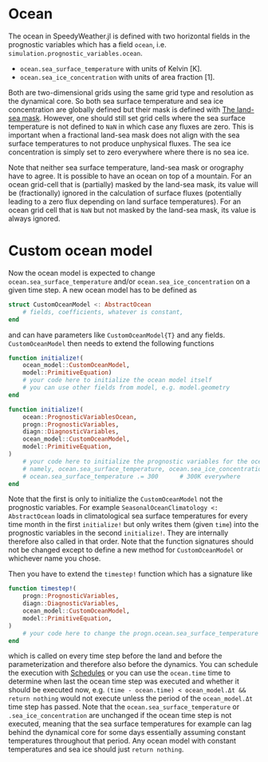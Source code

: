 # Ocean

The ocean in SpeedyWeather.jl is defined with two horizontal fields in the
prognostic variables which has a field `ocean`, i.e. `simulation.prognostic_variables.ocean`.

- `ocean.sea_surface_temperature` with units of Kelvin [K].
- `ocean.sea_ice_concentration` with units of area fraction [1].

Both are two-dimensional grids using the same grid type and resolution as
the dynamical core. So both sea surface temperature and sea ice concentration
are globally defined but their mask is defined with [The land-sea mask](@ref).
However, one should still set grid cells where the sea surface temperature
is not defined to `NaN` in which case any fluxes are zero. This is important
when a fractional land-sea mask does not align with the sea surface
temperatures to not produce unphysical fluxes. The sea ice concentration
is simply set to zero everywhere where there is no sea ice.

Note that neither sea surface temperature, land-sea mask
or orography have to agree. It is possible to have an ocean on top of a mountain.
For an ocean grid-cell that is (partially) masked by the land-sea mask, its value will
be (fractionally) ignored in the calculation of surface fluxes (potentially leading
to a zero flux depending on land surface temperatures). For an ocean grid cell
that is `NaN` but not masked by the land-sea mask, its value is always ignored.

# Custom ocean model

Now the ocean model is expected to change `ocean.sea_surface_temperature`
and/or `ocean.sea_ice_concentration` on a given time step.
A new ocean model has to be defined as

```julia
struct CustomOceanModel <: AbstractOcean
    # fields, coefficients, whatever is constant, 
end
```

and can have parameters like `CustomOceanModel{T}` and any fields. 
`CustomOceanModel` then needs to extend the following functions

```julia
function initialize!(
    ocean_model::CustomOceanModel,
    model::PrimitiveEquation)
    # your code here to initialize the ocean model itself
    # you can use other fields from model, e.g. model.geometry
end

function initialize!(
    ocean::PrognosticVariablesOcean,
    progn::PrognosticVariables,
    diagn::DiagnosticVariables,
    ocean_model::CustomOceanModel,
    model::PrimitiveEquation,
)
    # your code here to initialize the prognostic variables for the ocean
    # namely, ocean.sea_surface_temperature, ocean.sea_ice_concentration, e.g.
    # ocean.sea_surface_temperature .= 300      # 300K everywhere
end
```

Note that the first is only to initialize the `CustomOceanModel` not the
prognostic variables. For example `SeasonalOceanClimatology <: AbstractOcean`
loads in climatological sea surface temperatures for every time month in the
first `initialize!` but only writes them (given `time`) into the prognostic
variables in the second `initialize!`. They are internally therefore also
called in that order. Note that the function signatures should not be changed
except to define a new method for `CustomOceanModel` or whichever name you chose.

Then you have to extend the `timestep!` function which has a signature like
```julia
function timestep!(
    progn::PrognosticVariables,
    diagn::DiagnosticVariables,
    ocean_model::CustomOceanModel,
    model::PrimitiveEquation,
)
    # your code here to change the progn.ocean.sea_surface_temperature
end
```
which is called on every time step before the land and before the parameterization
and therefore also before the dynamics. You can schedule the execution with
[Schedules](@ref) or you can use the `ocean.time` time to determine when last
the ocean time step was executed and whether it should be executed now, e.g.
`(time - ocean.time) < ocean_model.Δt && return nothing` would not execute
unless the period of the `ocean_model.Δt` time step has passed. Note that
the `ocean.sea_surface_temperature` or `.sea_ice_concentration` are unchanged
if the ocean time step is not executed, meaning that the sea surface temperatures
for example can lag behind the dynamical core for some days essentially assuming
constant temperatures throughout that period. Any ocean
model with constant temperatures and sea ice should just `return nothing`.